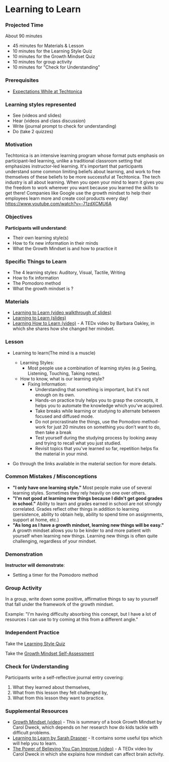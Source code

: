 # Learning to Learn

### Projected Time
About 90 minutes
- 45 minutes for Materials & Lesson
- 10 minutes for the Learning Style Quiz
- 10 minutes for the Growth Mindset Quiz
- 10 minutes for group activity
- 10 minutes for "Check for Understanding"

### Prerequisites
- [Expectations While at Techtonica](https://docs.google.com/document/d/1IWny-IXB-XDWW21l3JODwPuh1QOVBFQbii_DjvF0g00/edit?usp=sharing)

### Learning styles represented

- See (videos and slides)
- Hear (videos and class discussion)
- Write (journal prompt to check for understanding)
- Do (take 2 quizzes)

### Motivation
Techtonica is an intensive learning program whose format puts emphasis on participant-led learning, unlike a traditional classroom setting that emphasizes instructor-led learning. It's important that participants understand some common limiting beliefs about learning, and work to free themselves of these beliefs to be more successful at Techtonica.
The tech industry is all about learning. When you open your mind to learn it gives you the freedom to work wherever you want because you learned the skills to get there! Companies like Google use the growth mindset to help their employees learn more and create cool products every day! 
https://www.youtube.com/watch?v=-71zdXCMU6A


### Objectives
**Participants will understand**:
- Their own learning style(s)
- How to fix new information in their minds
- What the Growth Mindset is and how to practice it

### Specific Things to Learn
- The 4 learning styles: Auditory, Visual, Tactile, Writing
- How to fix information
- The Pomodoro method
- What the growth mindset is ?

### Materials

- [Learning to Learn (video walkthrough of slides)](https://drive.google.com/open?id=1R7cp0huJu5kiIIfDsraFbtmGbINHb2Xe)
- [Learning to Learn (slides)](https://docs.google.com/presentation/d/1pMkBP32lra-O_BS6kOqj81IzLspN1UtKT64jqOXS9Kc/edit?usp=sharing)
- [Learning How to Learn (video)](https://www.youtube.com/watch?v=O96fE1E-rf8) - A TEDx video by Barbara Oakley, in which she shares how she changed her mindset.

### Lesson

- Learning to learn(The mind is a muscle)
    - Learning Styles:
      - Most people use a combination of learning styles (e.g Seeing, Listening, Touching, Taking notes).
    - How to know, what is our learning style?
      - Fixing Information:
         - Understanding that something is important, but it's not enough on its own.
         - Hands-on practice truly helps you to grasp the concepts, it helps you to automate the knowledge which you've acquired.
         - Take breaks while learning or studying to alternate between focused and diffused mode.
         - Do not procrastinate the things, use the Pomodoro method- work for just 20 minutes on something you don’t want to do, then take a break
         - Test yourself during the studying process by looking away and trying to recall what you just studied.
         - Revisit topics that you've learned so far, repetition helps fix the material in your mind.

- Go through the links available in the material section for more details.

### Common Mistakes / Misconceptions

- **"I only have one learning style."** Most people make use of several learning styles. Sometimes they rely heavily on one over others.
- **"I'm not good at learning new things because I didn't get good grades in school."** Ability to learn and grades earned in school are not strongly correlated. Grades reflect other things in addition to learning (persistence, ability to obtain help, ability to spend time on assignments, support at home, etc.)
- **"As long as I have a growth mindset, learning new things will be easy."** A growth mindset allows you to be kinder to and more patient with yourself when learning new things. Learning new things is often quite challenging, regardless of your mindset.

### Demonstration
**Instructor will demonstrate**:
- Setting a timer for the Pomodoro method

### Group Activity

In a group, write down some positive, affirmative things to say to yourself that fall under the framework of the growth mindset. 

Example: "I'm having difficulty absorbing this concept, but I have a lot of resources I can use to try coming at this from a different angle."


### Independent Practice

Take the [Learning Style Quiz](http://www.educationplanner.org/students/self-assessments/learning-styles-quiz.shtml)

Take the [Growth Mindset Self-Assessment](http://mindsetonline.com/testyourmindset/step1.php)


### Check for Understanding

Participants write a self-reflective journal entry covering: 
1) What they learned about themselves, 
2) What from this lesson they felt challenged by,
3) What from this lesson they want to practice.

### Supplemental Resources

- [Growth Mindset (video)](https://www.youtube.com/watch?v=EyIF5VUOJc0) - This is summary of a book Growth Mindset by Carol Dweck, which depends on her research how do kids tackle with difficult problems.
- [Learning to Learn by Sarah Drasner](https://css-tricks.com/learning-to-learn/) - It contains some useful tips which will help you to learn.
- [The Power of Believing You Can Improve (video)](https://www.youtube.com/watch?v=_X0mgOOSpLU) - A TEDx video by Carol Dweck in which she explains how mindset can affect brain activity.
